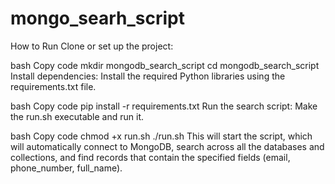 # mongo_searh_script

How to Run
Clone or set up the project:

bash
Copy code
mkdir mongodb_search_script
cd mongodb_search_script
Install dependencies: Install the required Python libraries using the requirements.txt file.

bash
Copy code
pip install -r requirements.txt
Run the search script: Make the run.sh executable and run it.

bash
Copy code
chmod +x run.sh
./run.sh
This will start the script, which will automatically connect to MongoDB, search across all the databases and collections, and find records that contain the specified fields (email, phone_number, full_name).